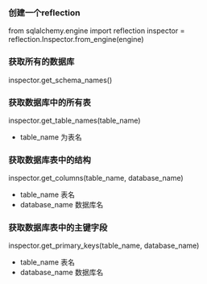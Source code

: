 ### 创建一个reflection
from sqlalchemy.engine import reflection
inspector = reflection.Inspector.from_engine(engine)
### 获取所有的数据库
inspector.get_schema_names()
### 获取数据库中的所有表
inspector.get_table_names(table_name)
* table_name 为表名
### 获取数据库表中的结构
inspector.get_columns(table_name, database_name)
* table_name 表名
* database_name 数据库名
### 获取数据库表中的主键字段
inspector.get_primary_keys(table_name, database_name)
* table_name 表名
* database_name 数据库名